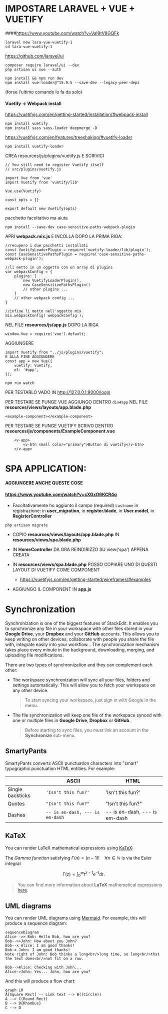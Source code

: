 # IMPOSTARE LARAVEL + VUE + VUETIFY

####https://www.youtube.com/watch?v=VaI9tV8GQFk

```
laravel new lara-vue-vuetify-1
cd lara-vue-vuetify-1
```

https://github.com/laravel/ui
```
composer require laravel/ui --dev
php artisan ui vue --auth
```

```
npm install && npm run dev
npm install vue-loader@^15.9.5 --save-dev --legacy-peer-deps
```
(forse l'ultimo comando lo fa da solo)


#### Vuetify -> Webpack install
https://vuetifyjs.com/en/getting-started/installation/#webpack-install
```
npm install vuetify
npm install sass sass-loader deepmerge -D
```

https://vuetifyjs.com/en/features/treeshaking/#vuetify-loader
```
npm install vuetify-loader
```






CREA resources/js/plugins/vuetify.js E SCRIVICI
```
// You still need to register Vuetify itself
// src/plugins/vuetify.js

import Vue from 'vue'
import Vuetify from 'vuetify/lib'

Vue.use(Vuetify)

const opts = {}

export default new Vuetify(opts)
```


pacchetto facoltativo ma aiuta
```
npm install --save-dev case-sensitive-paths-webpack-plugin
```


APRI **webpack.mix.js** E INCOLLA DOPO LA PRIMA RIGA:
```
//recupero i due pacchetti installati
const VuetifyLoaderPlugin = require('vuetify-loader/lib/plugin');
const CaseSensitivePathsPlugin = require('case-sensitive-paths-webpack-plugin');

//li metto in un oggetto con un array di plugins
var webpackConfig = {
    plugins: [
        new VuetifyLoaderPlugin(),
        new CaseSensitivePathsPlugin()
        // other plugins ...
    ]
    // other webpack config ...
}

//infine li metto nell'oggetto mix
mix.webpackConfig( webpackConfig );
```

NEL FILE **resources/js/app.js** DOPO LA RIGA
```
window.Vue = require('vue').default;
```
AGGIUNGERE
```
import Vuetify from "../js/plugins/vuetify";
E ALLA FINE AGGIUNGERE
const app = new Vue({
    vuetify: Vuetify,
    el: '#app',
});
```

```
npm run watch
```
PER TESTARLO VADO IN http://127.0.0.1:8000/login


PER TESTARE SE FUNGE VUE AGGIUNGO DENTRO ```div#app``` NEL FILE **resources/views/layouts/app.blade.php**
```
<example-component></example-component>
```

PER TESTARE SE FUNGE VUETIFY SCRIVO DENTRO **resources/js/components/ExampleComponent.vue**
```
    <v-app>
        <v-btn small color="primary">Button di vuetify</v-btn>
    </v-app>
```



# SPA APPLICATION:
#### AGGIUNGERE ANCHE QUESTE COSE
#### https://www.youtube.com/watch?v=cXGxO6KCR4g


- Facoltativamente ho aggiunto il campo (required) ```Lastname``` in registrazione: in **user_migration**, in **register.blade**, in **User.model**, in **RegisterController**

```
php artisan migrate
```

- COPIO **resources/views/layouts/app.blade.php** IN **resources/views/spa.blade.php**

- IN **HomeController** DA ORA REINDIRIZZO SU view('spa') APPENA CREATA

- IN **resources/views/spa.blade.php** POSSO COPIARE UNO DI QUESTI LAYOUT DI VUETIFY COME COMPONENT

  - https://vuetifyjs.com/en/getting-started/wireframes/#examples

- AGGIUNGO IL COMPONENT IN **app.js**















# Synchronization

Synchronization is one of the biggest features of StackEdit. It enables you to synchronize any file in your workspace with other files stored in your **Google Drive**, your **Dropbox** and your **GitHub** accounts. This allows you to keep writing on other devices, collaborate with people you share the file with, integrate easily into your workflow... The synchronization mechanism takes place every minute in the background, downloading, merging, and uploading file modifications.

There are two types of synchronization and they can complement each other:

- The workspace synchronization will sync all your files, folders and settings automatically. This will allow you to fetch your workspace on any other device.
	> To start syncing your workspace, just sign in with Google in the menu.

- The file synchronization will keep one file of the workspace synced with one or multiple files in **Google Drive**, **Dropbox** or **GitHub**.
	> Before starting to sync files, you must link an account in the **Synchronize** sub-menu.


## SmartyPants

SmartyPants converts ASCII punctuation characters into "smart" typographic punctuation HTML entities. For example:

|                |ASCII                          |HTML                         |
|----------------|-------------------------------|-----------------------------|
|Single backticks|`'Isn't this fun?'`            |'Isn't this fun?'            |
|Quotes          |`"Isn't this fun?"`            |"Isn't this fun?"            |
|Dashes          |`-- is en-dash, --- is em-dash`|-- is en-dash, --- is em-dash|


## KaTeX

You can render LaTeX mathematical expressions using [KaTeX](https://khan.github.io/KaTeX/):

The *Gamma function* satisfying $\Gamma(n) = (n-1)!\quad\forall n\in\mathbb N$ is via the Euler integral

$$
\Gamma(z) = \int_0^\infty t^{z-1}e^{-t}dt\,.
$$

> You can find more information about **LaTeX** mathematical expressions [here](http://meta.math.stackexchange.com/questions/5020/mathjax-basic-tutorial-and-quick-reference).


## UML diagrams

You can render UML diagrams using [Mermaid](https://mermaidjs.github.io/). For example, this will produce a sequence diagram:

```mermaid
sequenceDiagram
Alice ->> Bob: Hello Bob, how are you?
Bob-->>John: How about you John?
Bob--x Alice: I am good thanks!
Bob-x John: I am good thanks!
Note right of John: Bob thinks a long<br/>long time, so long<br/>that the text does<br/>not fit on a row.

Bob-->Alice: Checking with John...
Alice->John: Yes... John, how are you?
```

And this will produce a flow chart:

```mermaid
graph LR
A[Square Rect] -- Link text --> B((Circle))
A --> C(Round Rect)
B --> D{Rhombus}
C --> D
```

